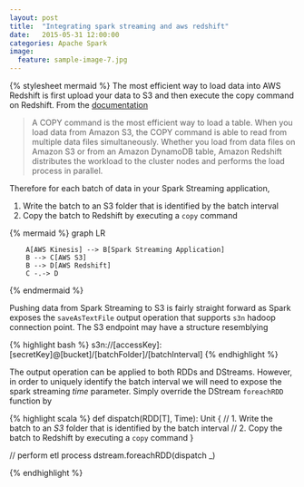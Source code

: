 ```yaml
---
layout: post
title:  "Integrating spark streaming and aws redshift"
date:   2015-05-31 12:00:00
categories: Apache Spark
image:
  feature: sample-image-7.jpg
---
```

{% stylesheet mermaid %}
The most efficient way to load data into AWS Redshift is first upload your data to S3 and then execute the copy command on Redshift. From the [documentation](http://docs.aws.amazon.com/redshift/latest/dg/t_Loading_data.html)

>A COPY command is the most efficient way to load a table. When you load data from Amazon S3, the COPY command is able to read from multiple data files simultaneously. Whether you load from data files on Amazon S3 or from an Amazon DynamoDB table, Amazon Redshift distributes the workload to the cluster nodes and performs the load process in parallel.

Therefore for each batch of data in your Spark Streaming application,  

1. Write the batch to an S3 folder that is identified by the batch interval   
2. Copy the batch to Redshift by executing a `copy` command

{% mermaid %}
        graph LR
        
        A[AWS Kinesis] --> B[Spark Streaming Application]
        B --> C[AWS S3]
        B --> D[AWS Redshift]
        C -.-> D
{% endmermaid %}

Pushing data from Spark Streaming to S3 is fairly straight forward as Spark exposes the `saveAsTextFile` output operation that supports `s3n` hadoop connection point. The S3 endpoint may have a structure resemblying

{% highlight bash %}
s3n://[accessKey]:[secretKey]@[bucket]/[batchFolder]/[batchInterval]
{% endhighlight %}

The output operation can be applied to both RDDs and DStreams. However, in order to uniquely identify the batch interval we will need to expose the spark streaming _time_ parameter. Simply override the DStream `foreachRDD` function by

{% highlight scala %}
def dispatch(RDD[T], Time): Unit {
    // 1. Write the batch to an _S3_ folder that is identified by the batch interval 
    // 2. Copy the batch to Redshift by executing a `copy` command
}

// perform etl process
dstream.foreachRDD(dispatch _)

{% endhighlight %}






